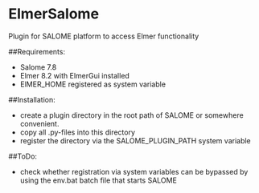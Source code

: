 # ElmerSalome
Plugin for SALOME platform to access Elmer functionality 

##Requirements:
* Salome 7.8
* Elmer 8.2 with ElmerGui installed
* ElMER_HOME registered as system variable

##Installation:
* create a plugin directory in the root path of SALOME or somewhere convenient.
* copy all .py-files into this directory
*  register the directory via the SALOME_PLUGIN_PATH system variable
  
##ToDo:
* check whether registration via system variables can be bypassed by using the env.bat batch file that starts SALOME
